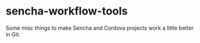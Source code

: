 # sencha-workflow-tools
Some misc things to make Sencha and Cordova projects work a little better in Git.
